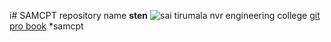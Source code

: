 i# SAMCPT
repository name
**sten**
![sai tirumala nvr engineering  college](https://static.careers360.mobi/media/presets/720X480/colleges/social-media/media-gallery/17633/2018/12/3/Campus%20View%20of%20Sai%20Tirumala%20NVR%20Engineering%20College%20Guntur_Campus-View.jpg)
[git pro book](https://git-scm.com/)
\*samcpt
